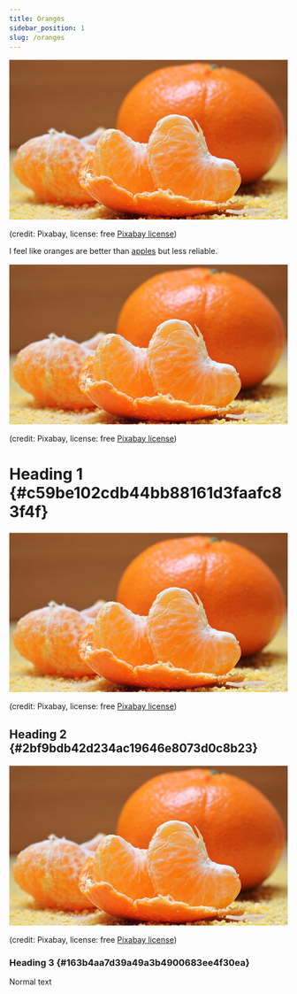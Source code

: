 ```yaml
---
title: Oranges
sidebar_position: 1
slug: /oranges
---
```




![](./2091252224.png)


(credit: Pixabay, license: free [Pixabay license](https://pixabay.com/service/license/))


I feel like oranges are better than [apples](/d3f3d4dd-534e-46b8-86c1-975a616982bd) but less reliable.


![](./2091252224.png)


(credit: Pixabay, license: free [Pixabay license](https://pixabay.com/service/license/))


# Heading 1 {#c59be102cdb44bb88161d3faafc83f4f}


![](./2091252224.png)


(credit: Pixabay, license: free [Pixabay license](https://pixabay.com/service/license/))


## Heading 2 {#2bf9bdb42d234ac19646e8073d0c8b23}


![](./2091252224.png)


(credit: Pixabay, license: free [Pixabay license](https://pixabay.com/service/license/))


### Heading 3 {#163b4aa7d39a49a3b4900683ee4f30ea}


Normal text

